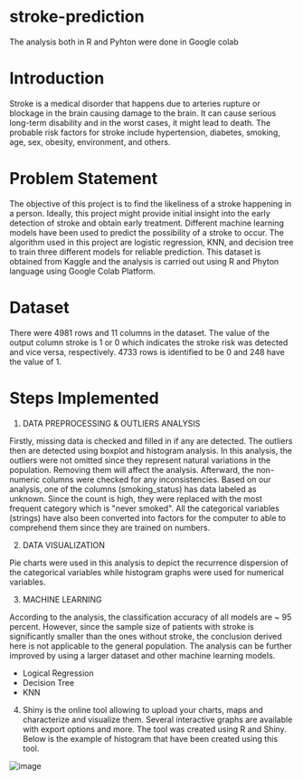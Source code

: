 # stroke-prediction
The analysis both in R and Pyhton were done in Google colab

# Introduction

Stroke is a medical disorder that happens due to arteries rupture or blockage in the brain causing damage to the brain. It can cause serious long-term disability and in the worst cases, it might lead to death. The probable risk factors for stroke include hypertension, diabetes, smoking, age, sex, obesity, environment, and others.

# Problem Statement 

The objective of this project is to find the likeliness of a stroke happening in a person. Ideally, this project might provide initial insight into the early detection of stroke and obtain early treatment. Different machine learning models have been used to predict the possibility of a stroke to occur. The algorithm used in this project are logistic regression, KNN, and decision tree to train three different models for reliable prediction. This dataset is obtained from Kaggle and the analysis is carried out using R and Phyton language using Google Colab Platform. 

# Dataset

There were 4981 rows and 11 columns in the dataset. The value of the output column stroke is 1 or 0 which indicates the stroke risk was detected and vice versa, respectively.  4733 rows is identified to be 0 and 248 have the value of 1. 

# Steps Implemented

1) DATA PREPROCESSING & OUTLIERS ANALYSIS

Firstly, missing data is checked and filled in if any are detected. The outliers then are detected using boxplot and histogram analysis. In this analysis, the outliers were not omitted since they represent natural variations in the population. Removing them will affect the analysis. Afterward, the non-numeric columns were checked for any inconsistencies. Based on our analysis, one of the columns (smoking_status) has data labeled as unknown. Since the count is high, they were replaced with the most frequent category which is "never smoked". All the categorical variables (strings) have also been converted into factors for the computer to able to comprehend them since they are trained on numbers.

2) DATA VISUALIZATION

Pie charts were used in this analysis to depict the recurrence dispersion of the categorical variables while histogram graphs were used for numerical variables.

3) MACHINE LEARNING

According to the analysis, the classification accuracy of all models are ~ 95 percent. However, since the sample size of patients with stroke is significantly smaller than the ones without stroke, the conclusion derived here is not applicable to the general population. The analysis can be further improved by using a larger dataset and other machine learning models.

 - Logical Regression
  - Decision Tree
  - KNN
  
4) Shiny is the online tool allowing to upload your charts, maps and characterize and visualize them. Several interactive graphs are available with export options and more. The tool was created using R and Shiny. Below is the example of histogram that have been created using this tool.

![image](https://user-images.githubusercontent.com/116784311/213180980-697167f3-eedf-4ac0-b60f-55cdc8ffeb21.png)

